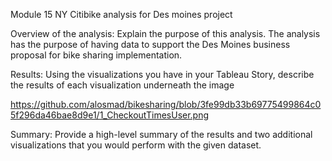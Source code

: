 Module 15
NY Citibike analysis for Des moines project

Overview of the analysis: Explain the purpose of this analysis.
The analysis has the purpose of having data to support the Des Moines business proposal for bike sharing implementation.

Results: Using the visualizations you have in your Tableau Story, describe the results of each visualization underneath the image

https://github.com/alosmad/bikesharing/blob/3fe99db33b69775499864c05f296da46bae8d9e1/1_CheckoutTimesUser.png


Summary: Provide a high-level summary of the results and two additional visualizations that you would perform with the given dataset.


